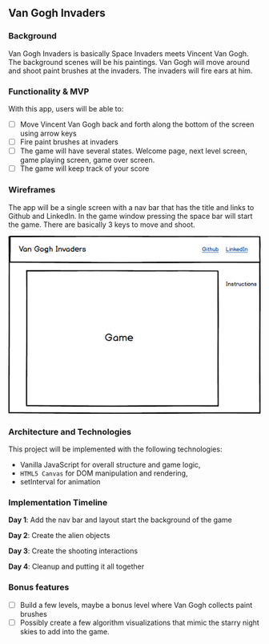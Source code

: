 ## Van Gogh Invaders

### Background

Van Gogh Invaders is basically Space Invaders meets Vincent Van Gogh.  
The background scenes will be his paintings.  Van Gogh will move around
and shoot paint brushes at the invaders.  The invaders will fire ears at him.  

### Functionality & MVP  

With this app, users will be able to:
- [ ] Move Vincent Van Gogh back and forth along the bottom of the screen using arrow keys
- [ ] Fire paint brushes at invaders
- [ ] The game will have several states.  Welcome page, next level screen, game playing screen, game over screen.  
- [ ] The game will keep track of your score

### Wireframes

The app will be a single screen with a nav bar that has the title and links to
Github and LinkedIn.  In the game window pressing the space bar will start
the game.  There are basically 3 keys to move and shoot.  

![wireframes](wireframe.png)

### Architecture and Technologies

This project will be implemented with the following technologies:

- Vanilla JavaScript for overall structure and game logic,
- `HTML5 Canvas` for DOM manipulation and rendering,
- setInterval for animation



### Implementation Timeline

**Day 1**:  Add the nav bar and layout start the background of the game

**Day 2**: Create the alien objects

**Day 3**: Create the shooting interactions

**Day 4**:  Cleanup and putting it all together

### Bonus features

- [ ] Build a few levels, maybe a bonus level where Van Gogh collects paint brushes
- [ ] Possibly create a few algorithm visualizations that mimic the starry night skies to add into the game.  
